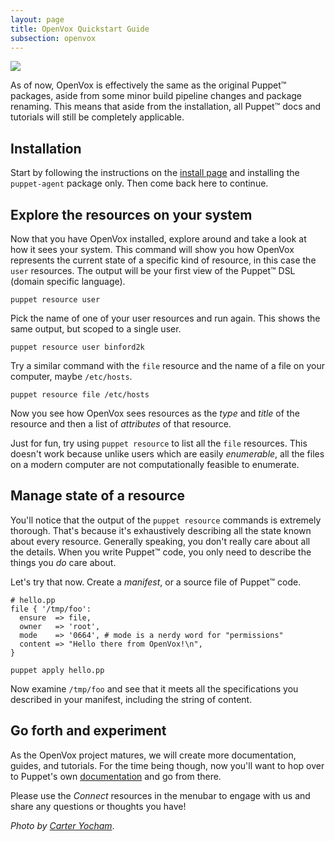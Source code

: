 ```yaml
---
layout: page
title: OpenVox Quickstart Guide
subsection: openvox
---
```


<img class="float-end w-33 mx-5 img-thumbnail shadow-lg" src="/static/images/openvox/workshop.jpg" />

As of now, OpenVox is effectively the same as the original Puppet™️ packages, aside from some minor build pipeline changes and package renaming.
This means that aside from the installation, all Puppet™️ docs and tutorials will still be completely applicable.

## Installation

Start by following the instructions on the [install page](/openvox/install) and installing the `puppet-agent` package only.
Then come back here to continue.

## Explore the resources on your system

Now that you have OpenVox installed, explore around and take a look at how it
sees your system.
This command will show you how OpenVox represents the current state of a specific kind of resource, in this case the `user` resources.
The output will be your first view of the Puppet™️ DSL (domain specific language).

```shell
puppet resource user
```

Pick the name of one of your user resources and run again.
This shows the same output, but scoped to a single user.

```shell
puppet resource user binford2k
```

Try a similar command with the `file` resource and the name of a file on your computer, maybe `/etc/hosts`.

```shell
puppet resource file /etc/hosts
```

Now you see how OpenVox sees resources as the *type* and *title* of the resource and then a list of *attributes* of that resource.

Just for fun, try using `puppet resource` to list all the `file` resources.
This doesn't work because unlike users which are easily *enumerable*, all the files on a modern computer are not computationally feasible to enumerate.

## Manage state of a resource

You'll notice that the output of the `puppet resource` commands is extremely thorough.
That's because it's exhaustively describing all the state known about every resource.
Generally speaking, you don't really care about all the details.
When you write Puppet™️ code, you only need to describe the things you *do* care about.

Let's try that now. Create a *manifest*, or a source file of Puppet™️ code.

```puppet
# hello.pp
file { '/tmp/foo':
  ensure  => file,
  owner   => 'root',
  mode    => '0664', # mode is a nerdy word for "permissions"
  content => "Hello there from OpenVox!\n",
}
```

```shell
puppet apply hello.pp
```

Now examine `/tmp/foo` and see that it meets all the specifications you described in your manifest, including the string of content.

## Go forth and experiment

As the OpenVox project matures, we will create more documentation, guides, and tutorials.
For the time being though, now you'll want to hop over to Puppet's own [documentation](https://help.puppet.com/core/current/Content/PuppetCore/puppet_index.htm) and go from there.

Please use the *Connect* resources in the menubar to engage with us and share any questions or thoughts you have!

<i>Photo by <a href="https://unsplash.com/photos/man-in-black-and-white-plaid-dress-shirt-wearing-black-framed-eyeglasses-tnYWFvk-frU">Carter Yocham</a></i>.
